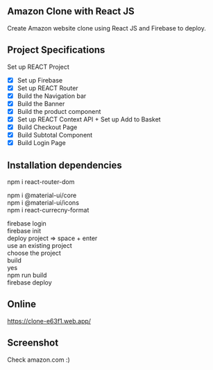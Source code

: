 ## Amazon Clone with React JS

Create Amazon website clone using React JS and Firebase to deploy.

## Project Specifications

Set up REACT Project

- [x] Set up Firebase
- [x] Set up REACT Router
- [x] Build the Navigation bar
- [x] Build the Banner
- [x] Build the product component
- [x] Set up REACT Context API + Set up Add to Basket
- [x] Build Checkout Page
- [x] Build Subtotal Component
- [x] Build Login Page

## Installation dependencies

npm i react-router-dom

<!-- Get icons from Material UI -->

npm i @material-ui/core  
npm i @material-ui/icons  
npm i react-currecny-format

firebase login  
firebase init  
deploy project => space + enter  
use an existing project  
choose the project  
build  
yes  
npm run build  
firebase deploy

## Online

https://clone-e63f1.web.app/

## Screenshot

Check amazon.com :)
